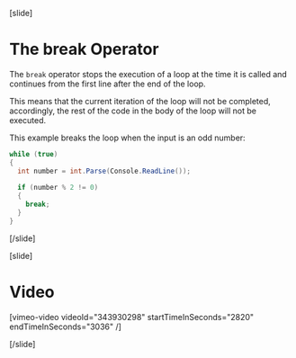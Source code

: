 [slide]
# The break Operator
The `break` operator stops the execution of a loop at the time it is called and continues from the first line after the end of the loop.

This means that the current iteration of the loop will not be completed, accordingly, the rest of the code in the body of the loop will not be executed.

This example breaks the loop when the input is an odd number:
```csharp
while (true)
{
  int number = int.Parse(Console.ReadLine());
  
  if (number % 2 != 0)
  {
    break;
  }
}
```
[/slide]

[slide]
# Video

[vimeo-video videoId="343930298" startTimeInSeconds="2820" endTimeInSeconds="3036" /]

[/slide]